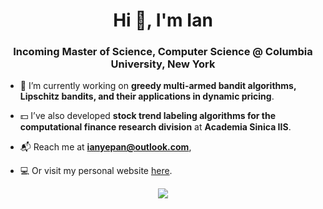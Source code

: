 <h1 align="center">Hi 👋, I'm Ian</h1>
<h3 align="center">Incoming Master of Science, Computer Science @ Columbia University, New York</h3>

- 🧪  I’m currently working on **greedy multi-armed bandit algorithms, Lipschitz bandits, and their applications in dynamic pricing**.

- 💵  I’ve also developed **stock trend labeling algorithms for the computational finance research division** at **Academia Sinica IIS**.

- 📬  Reach me at **ianyepan@outlook.com**,

- 💻  Or visit my personal website [here](https://ianpan.ml).

<p align="center">
  <img src="https://github-readme-stats.vercel.app/api?username=ianpan870102&bg_color=0D1117&text_color=FFFFFF&count_private=true&show_icons=true&hide_border=true&include_all_commits=true" />
</p>
